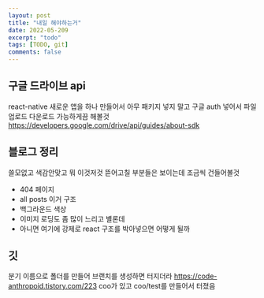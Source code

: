 ```yaml
---
layout: post
title: "내일 해야하는거"
date: 2022-05-209
excerpt: "todo"
tags: [TODO, git]
comments: false
---
```


## 구글 드라이브 api
react-native 새로운 앱을 하나 만들어서
아무 패키지 넣지 말고
구글 auth 넣어서 파일 업로드 다운로드 가능하게끔 해볼것
https://developers.google.com/drive/api/guides/about-sdk

## 블로그 정리
쓸모없고 색감안맞고 뭐 이것저것 뜯어고칠 부분들은 보이는데 조금씩 건들어볼것
 - 404 페이지
 - all posts 이거 구조
 - 백그라운드 색상
 - 이미지 로딩도 좀 많이 느리고 별론데
 - 아니면 여기에 강제로 react 구조를 박아넣으면 어떻게 될까

## 깃
분기 이름으로 폴더를 만들어 브랜치를 생성하면 터지더라
https://code-anthropoid.tistory.com/223
coo가 있고
coo/test를 만들어서 터졌음

